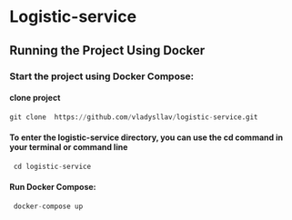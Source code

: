 # Logistic-service 

## Running the Project Using Docker

### Start the project using Docker Compose:



#### clone project
~~~python
git clone  https://github.com/vladysllav/logistic-service.git
  ~~~
#### To enter the logistic-service directory, you can use the cd command in your terminal or command line

~~~python
 cd logistic-service
  ~~~


#### Run Docker Compose:

~~~python
 docker-compose up
  ~~~